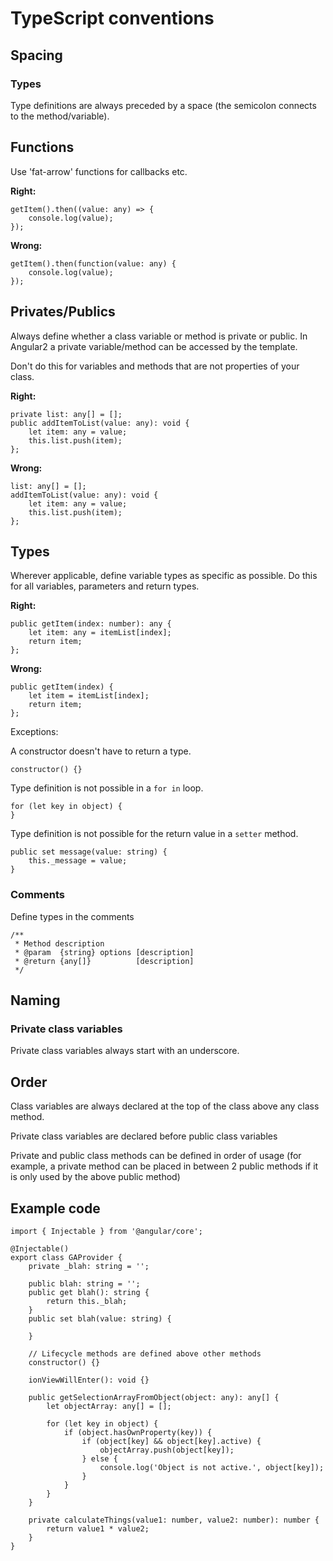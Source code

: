 # TypeScript conventions
## Spacing
### Types
Type definitions are always preceded by a space (the semicolon connects to the method/variable).

## Functions
Use 'fat-arrow' functions for callbacks etc.

**Right:**
```
getItem().then((value: any) => {
	console.log(value);
});
```
**Wrong:**
```
getItem().then(function(value: any) {
	console.log(value);
});
```

## Privates/Publics
Always define whether a class variable or method is private or public. In Angular2 a private variable/method can be accessed by the template.

Don't do this for variables and methods that are not properties of your class.

**Right:**
```
private list: any[] = [];
public addItemToList(value: any): void {
	let item: any = value;
	this.list.push(item);
};
```
**Wrong:**
```
list: any[] = [];
addItemToList(value: any): void {
	let item: any = value;
	this.list.push(item);
};
```

## Types
Wherever applicable, define variable types as specific as possible.
Do this for all variables, parameters and return types.

**Right:**
```
public getItem(index: number): any {
	let item: any = itemList[index];
	return item;
};
```
**Wrong:**
```
public getItem(index) {
	let item = itemList[index];
	return item;
};
```

Exceptions:

A constructor doesn't have to return a type.
```
constructor() {}
```

Type definition is not possible in a `for in` loop.
```
for (let key in object) {
}
```

Type definition is not possible for the return value in a `setter` method.
```
public set message(value: string) {
	this._message = value;
}
```

### Comments
Define types in the comments
```
/**
 * Method description
 * @param  {string} options [description]
 * @return {any[]}          [description]
 */
```

## Naming
### Private class variables
Private class variables always start with an underscore.

## Order
Class variables are always declared at the top of the class above any class method.

Private class variables are declared before public class variables

Private and public class methods can be defined in order of usage (for example, a private method can be placed in between 2 public methods if it is only used by the above public method)


## Example code
```
import { Injectable } from '@angular/core';

@Injectable()
export class GAProvider {
	private _blah: string = '';

	public blah: string = '';
	public get blah(): string {
		return this._blah;
	}
	public set blah(value: string) {

	}

	// Lifecycle methods are defined above other methods
	constructor() {}

	ionViewWillEnter(): void {}

	public getSelectionArrayFromObject(object: any): any[] {
		let objectArray: any[] = [];

		for (let key in object) {
			if (object.hasOwnProperty(key)) {
				if (object[key] && object[key].active) {
					objectArray.push(object[key]);
				} else {
					console.log('Object is not active.', object[key]);
				}
			}
		}
	}

	private calculateThings(value1: number, value2: number): number {
		return value1 * value2;
	}
}
```
